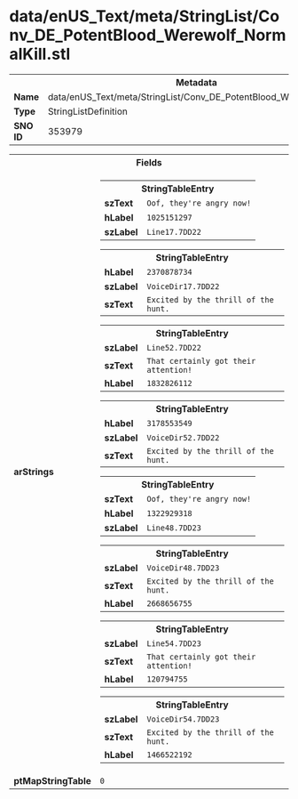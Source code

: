 <h1>data/enUS_Text/meta/StringList/Conv_DE_PotentBlood_Werewolf_NormalKill.stl</h1><table><tr><th colspan="100%">Metadata</th></tr><tr><td><b>Name</b></td><td>data/enUS_Text/meta/StringList/Conv_DE_PotentBlood_Werewolf_NormalKill.stl</td></tr><tr><td><b>Type</b></td><td>StringListDefinition</td></tr><tr><td><b>SNO ID</b></td><td>353979</td></tr></table>

<table><tr><th colspan="100%">Fields</th></tr><tr><td><b>arStrings</b></td><td><table><tr><th colspan="100%">StringTableEntry</th></tr><tr><td><b>szText</b></td><td><code>Oof, they're angry now!</code></td></tr><tr><td><b>hLabel</b></td><td><code>1025151297</code></td></tr><tr><td><b>szLabel</b></td><td><code>Line17.7DD22</code></td></tr></table>


<table><tr><th colspan="100%">StringTableEntry</th></tr><tr><td><b>hLabel</b></td><td><code>2370878734</code></td></tr><tr><td><b>szLabel</b></td><td><code>VoiceDir17.7DD22</code></td></tr><tr><td><b>szText</b></td><td><code>Excited by the thrill of the hunt.</code></td></tr></table>


<table><tr><th colspan="100%">StringTableEntry</th></tr><tr><td><b>szLabel</b></td><td><code>Line52.7DD22</code></td></tr><tr><td><b>szText</b></td><td><code>That certainly got their attention!</code></td></tr><tr><td><b>hLabel</b></td><td><code>1832826112</code></td></tr></table>


<table><tr><th colspan="100%">StringTableEntry</th></tr><tr><td><b>hLabel</b></td><td><code>3178553549</code></td></tr><tr><td><b>szLabel</b></td><td><code>VoiceDir52.7DD22</code></td></tr><tr><td><b>szText</b></td><td><code>Excited by the thrill of the hunt.</code></td></tr></table>


<table><tr><th colspan="100%">StringTableEntry</th></tr><tr><td><b>szText</b></td><td><code>Oof, they're angry now!</code></td></tr><tr><td><b>hLabel</b></td><td><code>1322929318</code></td></tr><tr><td><b>szLabel</b></td><td><code>Line48.7DD23</code></td></tr></table>


<table><tr><th colspan="100%">StringTableEntry</th></tr><tr><td><b>szLabel</b></td><td><code>VoiceDir48.7DD23</code></td></tr><tr><td><b>szText</b></td><td><code>Excited by the thrill of the hunt.</code></td></tr><tr><td><b>hLabel</b></td><td><code>2668656755</code></td></tr></table>


<table><tr><th colspan="100%">StringTableEntry</th></tr><tr><td><b>szLabel</b></td><td><code>Line54.7DD23</code></td></tr><tr><td><b>szText</b></td><td><code>That certainly got their attention!</code></td></tr><tr><td><b>hLabel</b></td><td><code>120794755</code></td></tr></table>


<table><tr><th colspan="100%">StringTableEntry</th></tr><tr><td><b>szLabel</b></td><td><code>VoiceDir54.7DD23</code></td></tr><tr><td><b>szText</b></td><td><code>Excited by the thrill of the hunt.</code></td></tr><tr><td><b>hLabel</b></td><td><code>1466522192</code></td></tr></table>


</td></tr><tr><td><b>ptMapStringTable</b></td><td><code>0</code></td></tr></table>

